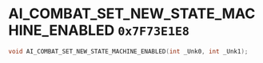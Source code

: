 # AI_COMBAT_SET_NEW_STATE_MACHINE_ENABLED `0x7F73E1E8`

```cpp
void AI_COMBAT_SET_NEW_STATE_MACHINE_ENABLED(int _Unk0, int _Unk1);
```